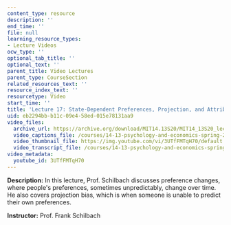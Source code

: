 ```yaml
---
content_type: resource
description: ''
end_time: ''
file: null
learning_resource_types:
- Lecture Videos
ocw_type: ''
optional_tab_title: ''
optional_text: ''
parent_title: Video Lectures
parent_type: CourseSection
related_resources_text: ''
resource_index_text: ''
resourcetype: Video
start_time: ''
title: 'Lecture 17: State-Dependent Preferences, Projection, and Attribution Bias'
uid: eb2294bb-b11c-09e4-58ed-015e78131aa9
video_files:
  archive_url: https://archive.org/download/MIT14.13S20/MIT14_13S20_lec17_300k.mp4
  video_captions_file: /courses/14-13-psychology-and-economics-spring-2020/cdf4a6bdadff53d291f472749883d9aa_3UTfFMTqH70.vtt
  video_thumbnail_file: https://img.youtube.com/vi/3UTfFMTqH70/default.jpg
  video_transcript_file: /courses/14-13-psychology-and-economics-spring-2020/0475cfe3aa7a19653e8ee6ef02e948f7_3UTfFMTqH70.pdf
video_metadata:
  youtube_id: 3UTfFMTqH70
---
```


**Description:** In this lecture, Prof. Schilbach discusses preference changes, where people's preferences, sometimes unpredictably, change over time. He also covers projection bias, which is when someone is unable to predict their own preferences.

**Instructor:** Prof. Frank Schilbach



